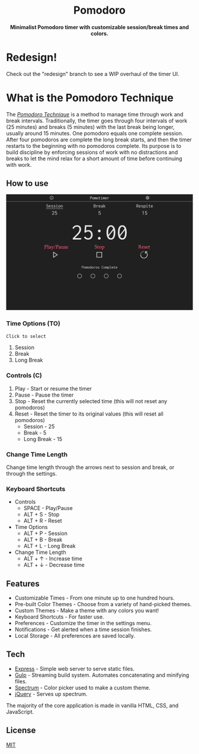 <h1 align="center">Pomodoro</h1>

<h4 align="center">Minimalist Pomodoro timer with customizable session/break times and colors.</h4>

# Redesign!

Check out the "redesign" branch to see a WIP overhaul of the timer UI.

# What is the Pomodoro Technique

The [*Pomodoro Technique*](https://en.wikipedia.org/wiki/Pomodoro_Technique) is a method to manage time through work and break intervals. Traditionally, the timer goes through four intervals of work (25 minutes) and breaks (5 minutes) with the last break being longer, usually around 15 minutes. One pomodoro equals one complete session. After four pomodoros are complete the long break starts, and then the timer restarts to the beginning with no pomodoros complete. Its purpose is to build discipline by enforcing sessions of work with no distractions and breaks to let the mind relax for a short amount of time before continuing with work.

## How to use

![Pomodoro Guide](docs/pomodoro-guide.png)

### Time Options (TO)

    Click to select
  
1. Session
2. Break
3. Long Break

### Controls (C)

1. Play - Start or resume the timer
2. Pause - Pause the timer
3. Stop - Reset the currently selected time (this will not reset any pomodoros)
4. Reset - Reset the timer to its original values (this will reset all pomodoros)
    * Session - 25
    * Break - 5
    * Long Break - 15

### Change Time Length

Change time length through the arrows next to session and break, or through the settings.

### Keyboard Shortcuts

* Controls
  * SPACE - Play/Pause
  * ALT + S - Stop
  * ALT + R - Reset
* Time Options
  * ALT + P - Session
  * ALT + B - Break
  * ALT + L - Long Break
* Change Time Length
  * ALT + ↑ - Increase time
  * ALT + ↓ - Decrease time

## Features

* Customizable Times - From one minute up to one hundred hours.
* Pre-built Color Themes - Choose from a variety of hand-picked themes.
* Custom Themes - Make a theme with any colors you want!
* Keyboard Shortcuts - For faster use.
* Preferences - Customize the timer in the settings menu.
* Notifications - Get alerted when a time session finishes.
* Local Storage - All preferences are saved locally.

## Tech

* [Express](https://expressjs.com/) - Simple web server to serve static files.
* [Gulp](https://gulpjs.com/) - Streaming build system. Automates concatenating and minifying files.
* [Spectrum](https://bgrins.github.io/spectrum/) - Color picker used to make a custom theme.
* [jQuery](https://jquery.com/) - Serves up spectrum.

The majority of the core application is made in vanilla HTML, CSS, and JavaScript.

## License

[MIT](LICENSE)
